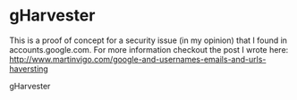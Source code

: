 gHarvester
==========
This is a proof of concept for a security issue (in my opinion) that I found in accounts.google.com. For more information checkout the post I wrote here: http://www.martinvigo.com/google-and-usernames-emails-and-urls-haversting

gHarvester
